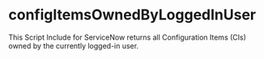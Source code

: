 # configItemsOwnedByLoggedInUser

This Script Include for ServiceNow returns all Configuration Items (CIs) owned by the currently logged-in user.
